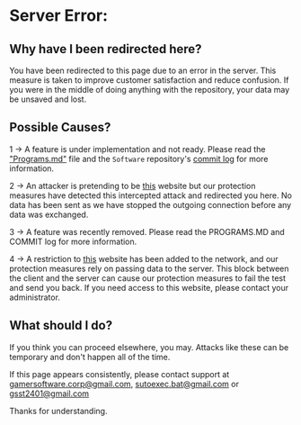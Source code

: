 # Server Error:

## Why have I been redirected here?

You have been redirected to this page due to an error in the server. This measure is taken to improve customer satisfaction and reduce confusion. If you were in the middle of doing anything with the repository, your data may be unsaved and lost.

## Possible Causes?

1 -> A feature is under implementation and not ready. Please read the ["Programs.md"](https://github.com/GamerSoft24/Software/blob/Main/Programs.md) file and the `Software` repository's [commit log](https://github.com/GamerSoft24/Software/commits) for more information.

2 -> An attacker is pretending to be [this](https://github.com/GamerSoft24/Software) website but our protection measures have detected this intercepted attack and redirected you here. No data has been sent as we have stopped the outgoing connection before any data was exchanged.

3 -> A feature was recently removed. Please read the PROGRAMS.MD and COMMIT log for more information.

4 -> A restriction to [this](https://github.com/GamerSoft24/Software) website has been added to the network, and our protection measures rely on passing data to the server. This block between the client and the server can cause our protection measures to fail the test and send you back. If you need access to this website, please contact your administrator.

## What should I do?

If you think you can proceed elsewhere, you may. Attacks like these can be temporary and don't happen all of the time. 

If this page appears consistently, please contact support at gamersoftware.corp@gmail.com, sutoexec.bat@gmail.com or gsst2401@gmail.com

Thanks for understanding.
